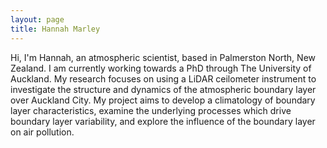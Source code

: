 ```yaml
---
layout: page
title: Hannah Marley
---
```


Hi, I'm Hannah, an atmospheric scientist, based in Palmerston North, New Zealand. I am currently working towards a PhD through The University of Auckland. My research focuses on using a LiDAR ceilometer instrument to investigate the structure and dynamics of the atmospheric boundary layer over Auckland City. My project aims to develop a climatology of boundary layer characteristics, examine the underlying processes which drive boundary layer variability, and explore the influence of the boundary layer on air pollution.


